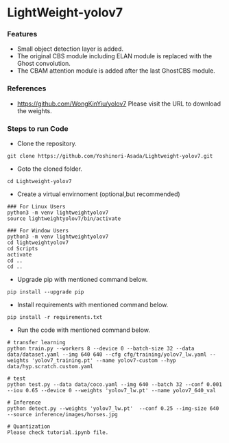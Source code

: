 # LightWeight-yolov7

### Features
- Small object detection layer is added.
- The original CBS module including ELAN module is replaced with the Ghost convolution.
- The CBAM attention module is added after the last GhostCBS module.

### References
 - https://github.com/WongKinYiu/yolov7
   Please visit the URL to download the weights.

### Steps to run Code
- Clone the repository.
```
git clone https://github.com/Yoshinori-Asada/Lightweight-yolov7.git
```
- Goto the cloned folder.
```
cd Lightweight-yolov7
```
- Create a virtual envirnoment (optional,but recommended)
```
### For Linux Users
python3 -m venv lightweightyolov7
source lightweightyolov7/bin/activate

### For Window Users
python3 -m venv lightweightyolov7
cd lightweightyolov7
cd Scripts
activate
cd ..
cd ..
```
- Upgrade pip with mentioned command below.
```
pip install --upgrade pip
```
- Install requirements with mentioned command below.
```
pip install -r requirements.txt
```
- Run the code with mentioned command below.
```
# transfer learning
python train.py --workers 8 --device 0 --batch-size 32 --data data/dataset.yaml --img 640 640 --cfg cfg/training/yolov7_lw.yaml --weights 'yolov7_training.pt' --name yolov7-custom --hyp data/hyp.scratch.custom.yaml

# test
python test.py --data data/coco.yaml --img 640 --batch 32 --conf 0.001 --iou 0.65 --device 0 --weights 'yolov7_lw.pt' --name yolov7_640_val

# Inference
python detect.py --weights 'yolov7_lw.pt'  --conf 0.25 --img-size 640 --source inference/images/horses.jpg

# Quantization
Please check tutorial.ipynb file.

